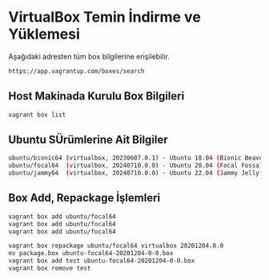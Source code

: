 # VirtualBox Temin İndirme ve Yüklemesi

Aşağıdaki adresten tüm box bilgilerine erişilebilir.

```bash
https://app.vagrantup.com/boxes/search
```

## Host Makinada Kurulu Box Bilgileri

```bash
vagrant box list
```

## Ubuntu SÜrümlerine Ait Bilgiler

```bash
ubuntu/bionic64 (virtualbox, 20230607.0.1) - Ubuntu 18.04 (Bionic Beaver)
ubuntu/focal64  (virtualbox, 20240710.0.0) - Ubuntu 20.04 (Focal Fossa)
ubuntu/jammy64  (virtualbox, 20240710.0.0) - Ubuntu 22.04 (Jammy Jellyfish)
```

## Box Add, Repackage İşlemleri

```bash
vagrant box add ubuntu/focal64
vagrant box add ubuntu/focal64
vagrant box add ubuntu/focal64

vagrant box repackage ubuntu/focal64 virtualbox 20201204.0.0
mv package.box ubuntu-focal64-20201204-0-0.box
vagrant box add test ubuntu-focal64-20201204-0-0.box
vagrant box remove test
```
